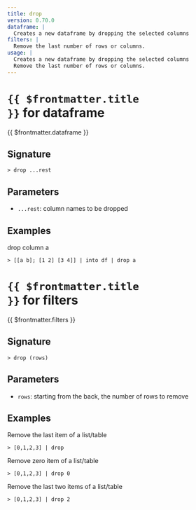 ```yaml
---
title: drop
version: 0.70.0
dataframe: |
  Creates a new dataframe by dropping the selected columns
filters: |
  Remove the last number of rows or columns.
usage: |
  Creates a new dataframe by dropping the selected columns
  Remove the last number of rows or columns.
---
```


# <code>{{ $frontmatter.title }}</code> for dataframe

<div class='command-title'>{{ $frontmatter.dataframe }}</div>

## Signature

```> drop ...rest```

## Parameters

 -  `...rest`: column names to be dropped

## Examples

drop column a
```shell
> [[a b]; [1 2] [3 4]] | into df | drop a
```

# <code>{{ $frontmatter.title }}</code> for filters

<div class='command-title'>{{ $frontmatter.filters }}</div>

## Signature

```> drop (rows)```

## Parameters

 -  `rows`: starting from the back, the number of rows to remove

## Examples

Remove the last item of a list/table
```shell
> [0,1,2,3] | drop
```

Remove zero item of a list/table
```shell
> [0,1,2,3] | drop 0
```

Remove the last two items of a list/table
```shell
> [0,1,2,3] | drop 2
```
